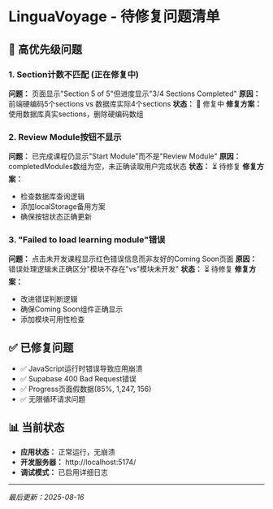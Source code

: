 # LinguaVoyage - 待修复问题清单

## 🚨 高优先级问题

### 1. Section计数不匹配 (正在修复中)
**问题：** 页面显示"Section 5 of 5"但进度显示"3/4 Sections Completed"
**原因：** 前端硬编码5个sections vs 数据库实际4个sections
**状态：** 🔧 修复中
**修复方案：** 使用数据库真实sections，删除硬编码数组

### 2. Review Module按钮不显示
**问题：** 已完成课程仍显示"Start Module"而不是"Review Module"
**原因：** completedModules数组为空，未正确读取用户完成状态
**状态：** ⏳ 待修复
**修复方案：** 
- 检查数据库查询逻辑
- 添加localStorage备用方案
- 确保按钮状态正确更新

### 3. "Failed to load learning module"错误
**问题：** 点击未开发课程显示红色错误信息而非友好的Coming Soon页面
**原因：** 错误处理逻辑未正确区分"模块不存在"vs"模块未开发"
**状态：** ⏳ 待修复
**修复方案：**
- 改进错误判断逻辑
- 确保Coming Soon组件正确显示
- 添加模块可用性检查

## ✅ 已修复问题

- ✅ JavaScript运行时错误导致应用崩溃
- ✅ Supabase 400 Bad Request错误
- ✅ Progress页面假数据(85%, 1,247, 156)
- ✅ 无限循环请求问题

## 📊 当前状态
- **应用状态：** 正常运行，无崩溃
- **开发服务器：** http://localhost:5174/
- **调试模式：** 已启用详细日志

---
*最后更新：2025-08-16*